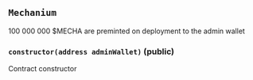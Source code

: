 ## `Mechanium`

100 000 000 $MECHA are preminted on deployment to the admin wallet





### `constructor(address adminWallet)` (public)



Contract constructor





